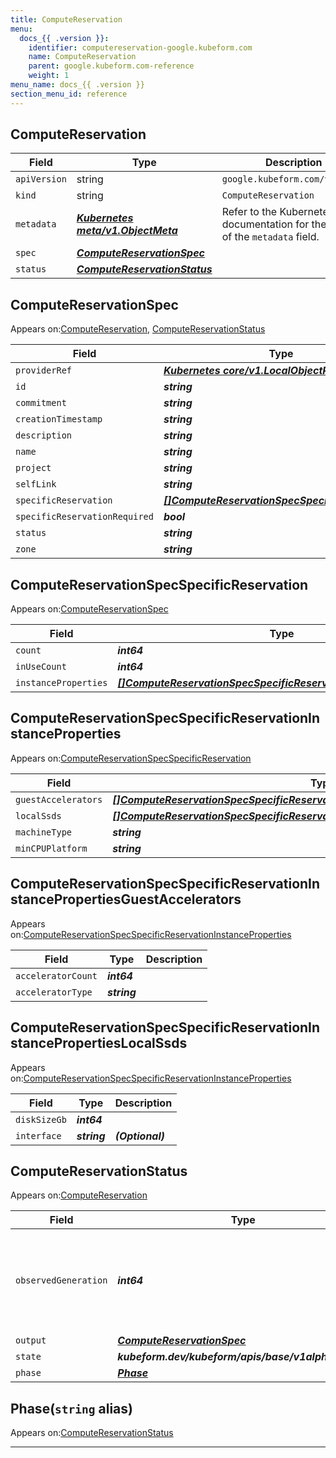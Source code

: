 ```yaml
---
title: ComputeReservation
menu:
  docs_{{ .version }}:
    identifier: computereservation-google.kubeform.com
    name: ComputeReservation
    parent: google.kubeform.com-reference
    weight: 1
menu_name: docs_{{ .version }}
section_menu_id: reference
---
```


## ComputeReservation
| Field | Type | Description |
| ------ | ----- | ----------- |
| `apiVersion` | string | `google.kubeform.com/v1alpha1` |
|    `kind` | string | `ComputeReservation` |
| `metadata` | ***[Kubernetes meta/v1.ObjectMeta](https://v1-18.docs.kubernetes.io/docs/reference/generated/kubernetes-api/v1.18/#objectmeta-v1-meta)***|Refer to the Kubernetes API documentation for the fields of the `metadata` field.|
| `spec` | ***[ComputeReservationSpec](#computereservationspec)***||
| `status` | ***[ComputeReservationStatus](#computereservationstatus)***||
## ComputeReservationSpec

Appears on:[ComputeReservation](#computereservation), [ComputeReservationStatus](#computereservationstatus)

| Field | Type | Description |
| ------ | ----- | ----------- |
| `providerRef` | ***[Kubernetes core/v1.LocalObjectReference](https://v1-18.docs.kubernetes.io/docs/reference/generated/kubernetes-api/v1.18/#localobjectreference-v1-core)***||
| `id` | ***string***||
| `commitment` | ***string***| ***(Optional)*** |
| `creationTimestamp` | ***string***| ***(Optional)*** |
| `description` | ***string***| ***(Optional)*** |
| `name` | ***string***||
| `project` | ***string***| ***(Optional)*** |
| `selfLink` | ***string***| ***(Optional)*** |
| `specificReservation` | ***[[]ComputeReservationSpecSpecificReservation](#computereservationspecspecificreservation)***||
| `specificReservationRequired` | ***bool***| ***(Optional)*** |
| `status` | ***string***| ***(Optional)*** |
| `zone` | ***string***||
## ComputeReservationSpecSpecificReservation

Appears on:[ComputeReservationSpec](#computereservationspec)

| Field | Type | Description |
| ------ | ----- | ----------- |
| `count` | ***int64***||
| `inUseCount` | ***int64***| ***(Optional)*** |
| `instanceProperties` | ***[[]ComputeReservationSpecSpecificReservationInstanceProperties](#computereservationspecspecificreservationinstanceproperties)***||
## ComputeReservationSpecSpecificReservationInstanceProperties

Appears on:[ComputeReservationSpecSpecificReservation](#computereservationspecspecificreservation)

| Field | Type | Description |
| ------ | ----- | ----------- |
| `guestAccelerators` | ***[[]ComputeReservationSpecSpecificReservationInstancePropertiesGuestAccelerators](#computereservationspecspecificreservationinstancepropertiesguestaccelerators)***| ***(Optional)*** |
| `localSsds` | ***[[]ComputeReservationSpecSpecificReservationInstancePropertiesLocalSsds](#computereservationspecspecificreservationinstancepropertieslocalssds)***| ***(Optional)*** |
| `machineType` | ***string***||
| `minCPUPlatform` | ***string***| ***(Optional)*** |
## ComputeReservationSpecSpecificReservationInstancePropertiesGuestAccelerators

Appears on:[ComputeReservationSpecSpecificReservationInstanceProperties](#computereservationspecspecificreservationinstanceproperties)

| Field | Type | Description |
| ------ | ----- | ----------- |
| `acceleratorCount` | ***int64***||
| `acceleratorType` | ***string***||
## ComputeReservationSpecSpecificReservationInstancePropertiesLocalSsds

Appears on:[ComputeReservationSpecSpecificReservationInstanceProperties](#computereservationspecspecificreservationinstanceproperties)

| Field | Type | Description |
| ------ | ----- | ----------- |
| `diskSizeGb` | ***int64***||
| `interface` | ***string***| ***(Optional)*** |
## ComputeReservationStatus

Appears on:[ComputeReservation](#computereservation)

| Field | Type | Description |
| ------ | ----- | ----------- |
| `observedGeneration` | ***int64***| ***(Optional)*** Resource generation, which is updated on mutation by the API Server.|
| `output` | ***[ComputeReservationSpec](#computereservationspec)***| ***(Optional)*** |
| `state` | ***kubeform.dev/kubeform/apis/base/v1alpha1.State***| ***(Optional)*** |
| `phase` | ***[Phase](#phase)***| ***(Optional)*** |
## Phase(`string` alias)

Appears on:[ComputeReservationStatus](#computereservationstatus)

---
